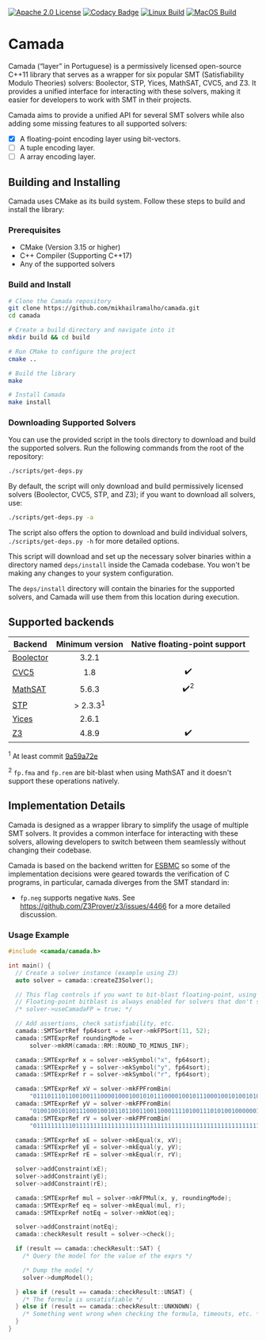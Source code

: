 [![Apache 2.0 License](https://img.shields.io/badge/license-Apache--2-brightgreen.svg)](https://www.apache.org/licenses/LICENSE-2.0)
[![Codacy Badge](https://api.codacy.com/project/badge/Grade/7eef16a1313d4ba8801a21e767a0fb25)](https://app.codacy.com/manual/mikhail-ramalho/camada?utm_source=github.com&utm_medium=referral&utm_content=mikhailramalho/camada&utm_campaign=Badge_Grade_Dashboard) [![Linux Build](https://github.com/mikhailramalho/camada/actions/workflows/build-linux.yml/badge.svg)](https://github.com/mikhailramalho/camada/actions/workflows/build-linux.yml) [![MacOS Build](https://github.com/mikhailramalho/camada/actions/workflows/build-macos.yml/badge.svg)](https://github.com/mikhailramalho/camada/actions/workflows/build-macos.yml)

# Camada

Camada (“layer” in Portuguese) is a permissively licensed open-source C++11 library that serves as a wrapper for six popular SMT (Satisfiability Modulo Theories) solvers: Boolector, STP, Yices, MathSAT, CVC5, and Z3. It provides a unified interface for interacting with these solvers, making it easier for developers to work with SMT in their projects.

Camada aims to provide a unified API for several SMT solvers while also adding some missing features to all supported solvers:
- [x] A floating-point encoding layer using bit-vectors.
- [ ] A tuple encoding layer.
- [ ] A array encoding layer.

## Building and Installing

Camada uses CMake as its build system. Follow these steps to build and install the library:

### Prerequisites

- CMake (Version 3.15 or higher)
- C++ Compiler (Supporting C++17)
- Any of the supported solvers

### Build and Install
```bash
# Clone the Camada repository
git clone https://github.com/mikhailramalho/camada.git
cd camada

# Create a build directory and navigate into it
mkdir build && cd build

# Run CMake to configure the project
cmake ..

# Build the library
make

# Install Camada
make install
```

### Downloading Supported Solvers

You can use the provided script in the tools directory to download and build the supported solvers. Run the following commands from the root of the repository:
```bash
./scripts/get-deps.py
```
By default, the script will only download and build permissively licensed solvers (Boolector, CVC5, STP, and Z3); if you want to download all solvers, use:
```bash
./scripts/get-deps.py -a
```
The script also offers the option to download and build individual solvers, `./scripts/get-deps.py -h` for more detailed options.

This script will download and set up the necessary solver binaries within a directory named `deps/install` inside the Camada codebase. You won't be making any changes to your system configuration.

The `deps/install` directory will contain the binaries for the supported solvers, and Camada will use them from this location during execution.

## Supported backends

| Backend    | Minimum version | Native floating-point support |
| ---------- | :-------------: | :-------------: |
| [Boolector](https://boolector.github.io/)  |  3.2.1          |   |
| [CVC5](https://cvc5.github.io/)            |  1.8            | ✔️ |
| [MathSAT](https://mathsat.fbk.eu/)         |  5.6.3          | ✔️<sup>2</sup> |
| [STP](https://stp.github.io/)              |  > 2.3.3<sup>1</sup>      |   |
| [Yices](https://yices.csl.sri.com/)        |  2.6.1          |   |
| [Z3](https://github.com/Z3Prover/z3)       |  4.8.9          | ✔️ |

<sup>1</sup> At least commit [9a59a72e](https://github.com/stp/stp/commit/9a59a72e82d67cefeb88d8baa34965f70acb5d1c)

<sup>2</sup> `fp.fma` and `fp.rem` are bit-blast when using MathSAT and it doesn't support these operations natively. 

## Implementation Details

Camada is designed as a wrapper library to simplify the usage of multiple SMT solvers. It provides a common interface for interacting with these solvers, allowing developers to switch between them seamlessly without changing their codebase.

Camada is based on the backend written for [ESBMC](https://github.com/esbmc/esbmc) so some of the implementation decisions were geared towards the verification of C programs, in particular, camada diverges from the SMT standard in:
- `fp.neg` supports negative `NaN`s. See https://github.com/Z3Prover/z3/issues/4466 for a more detailed discussion.

### Usage Example

```cpp
#include <camada/camada.h>

int main() {
  // Create a solver instance (example using Z3)
  auto solver = camada::createZ3Solver();

  // This flag controls if you want to bit-blast floating-point, using Camada's internal bit-vector encoding
  // Floating-point bitblast is always enabled for solvers that don't support floating-point natively.
  /* solver->useCamadaFP = true; */

  // Add assertions, check satisfiability, etc.
  camada::SMTSortRef fp64sort = solver->mkFPSort(11, 52);
  camada::SMTExprRef roundingMode =
      solver->mkRM(camada::RM::ROUND_TO_MINUS_INF);

  camada::SMTExprRef x = solver->mkSymbol("x", fp64sort);
  camada::SMTExprRef y = solver->mkSymbol("y", fp64sort);
  camada::SMTExprRef r = solver->mkSymbol("r", fp64sort);

  camada::SMTExprRef xV = solver->mkFPFromBin(
      "0111011101100100111000010001001010111000010010111000100101001010", 11);
  camada::SMTExprRef yV = solver->mkFPFromBin(
      "0100100101001110001001011011001100110001111010011101010010000001", 11);
  camada::SMTExprRef rV = solver->mkFPFromBin(
      "0111111111101111111111111111111111111111111111111111111111111111", 11);

  camada::SMTExprRef xE = solver->mkEqual(x, xV);
  camada::SMTExprRef yE = solver->mkEqual(y, yV);
  camada::SMTExprRef rE = solver->mkEqual(r, rV);

  solver->addConstraint(xE);
  solver->addConstraint(yE);
  solver->addConstraint(rE);

  camada::SMTExprRef mul = solver->mkFPMul(x, y, roundingMode);
  camada::SMTExprRef eq = solver->mkEqual(mul, r);
  camada::SMTExprRef notEq = solver->mkNot(eq);

  solver->addConstraint(notEq);
  camada::checkResult result = solver->check();

  if (result == camada::checkResult::SAT) {
    /* Query the model for the value of the exprs */

    /* Dump the model */
    solver->dumpModel();

  } else if (result == camada::checkResult::UNSAT) {
    /* The formula is unsatisfiable */
  } else if (result == camada::checkResult::UNKNOWN) {
    /* Something went wrong when checking the formula, timeouts, etc. */
  }
}
